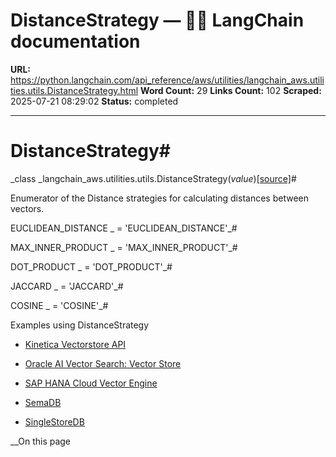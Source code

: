 # DistanceStrategy — 🦜🔗 LangChain  documentation

**URL:** https://python.langchain.com/api_reference/aws/utilities/langchain_aws.utilities.utils.DistanceStrategy.html
**Word Count:** 29
**Links Count:** 102
**Scraped:** 2025-07-21 08:29:02
**Status:** completed

---

# DistanceStrategy\#

_class _langchain\_aws.utilities.utils.DistanceStrategy\(_value_\)[\[source\]](https://python.langchain.com/api_reference/_modules/langchain_aws/utilities/utils.html#DistanceStrategy)\#     

Enumerator of the Distance strategies for calculating distances between vectors.

EUCLIDEAN\_DISTANCE _ = 'EUCLIDEAN\_DISTANCE'_\#     

MAX\_INNER\_PRODUCT _ = 'MAX\_INNER\_PRODUCT'_\#     

DOT\_PRODUCT _ = 'DOT\_PRODUCT'_\#     

JACCARD _ = 'JACCARD'_\#     

COSINE _ = 'COSINE'_\#     

Examples using DistanceStrategy

  * [Kinetica Vectorstore API](https://python.langchain.com/docs/integrations/vectorstores/kinetica/)

  * [Oracle AI Vector Search: Vector Store](https://python.langchain.com/docs/integrations/vectorstores/oracle/)

  * [SAP HANA Cloud Vector Engine](https://python.langchain.com/docs/integrations/vectorstores/sap_hanavector/)

  * [SemaDB](https://python.langchain.com/docs/integrations/vectorstores/semadb/)

  * [SingleStoreDB](https://python.langchain.com/docs/integrations/vectorstores/singlestoredb/)

__On this page